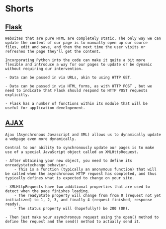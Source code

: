 # Shorts

## [Flask](https://youtu.be/X0dwkDh8kwA)

    Websites that are pure HTML are completely static. The only way we can update the content of our page is to manually open up our source files, edit and save, and then the next time the user visits or refreshes the page they'll get the content. 

    Incorporating Python into the code can make it quite a bit more flexible and introduce a way for our pages to update or be dynamic without requiring our intervention.

    - Data can be passed in via URLs, akin to using HTTP GET.

    - Data can be passed in via HTML forms, as with HTTP POST , but we need to indicate that Flask should respond to HTTP POST requests explicitly. 

    - Flask has a number of functions within its module that will be useful for application developement. 
    

## [AJAX](https://youtu.be/dQcBs4S-wEQ)

    Ajax (Asynchronous Javascript and XML) allows us to dynamically update a webpage even more dynamically.

    Central to our ability to synchronously update our pages is to make use of a special JavaScript object called an XMLHttpRequest.

    - After obtaining your new object, you need to define its onreadystatechange behavior.
        - This is a function (typically an anonymous function) that will be called when the asynchronous HTTP request has completed, and thus  typically defines what is expected to change on your site.

    - XMLHttpRequests have two additional properties that are used to detect when the page finishes loading.
        - The readyState property will change from from 0 (request not yet  initialized) to 1, 2, 3, and finally 4 (request finished, response ready). 
        - The status property will (hopefully!) be 200 (OK).

    - Then just make your asynchronous request using the open() method to define the request and the send() method to actually send it.